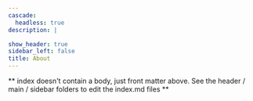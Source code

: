 ```yaml
---
cascade:
  headless: true
description: |

show_header: true
sidebar_left: false
title: About
---
```


** index doesn't contain a body, just front matter above.
See the header / main / sidebar folders to edit the index.md files **
